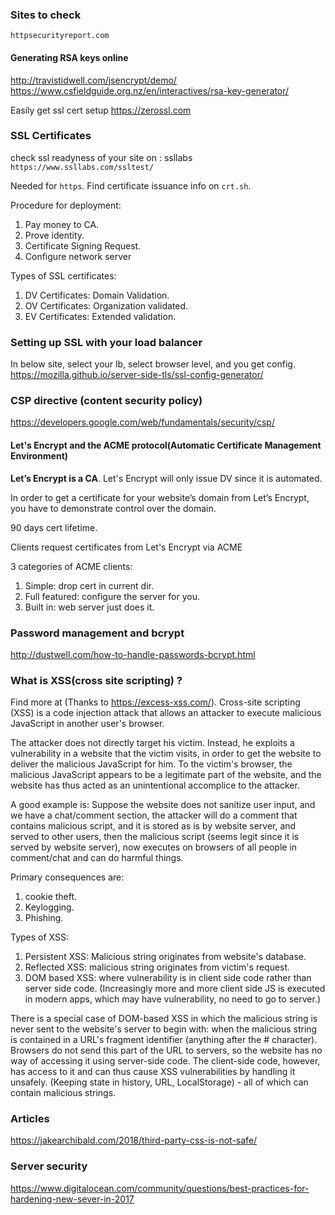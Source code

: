 
### Sites to check

`httpsecurityreport.com`

#### Generating RSA keys online

http://travistidwell.com/jsencrypt/demo/
https://www.csfieldguide.org.nz/en/interactives/rsa-key-generator/

Easily get ssl cert setup
https://zerossl.com


### SSL Certificates

check ssl readyness of your site on : ssllabs 
`https://www.ssllabs.com/ssltest/`

Needed for `https`.
Find certificate issuance info on `crt.sh`.

Procedure for deployment:
1. Pay money to CA.
2. Prove identity.
3. Certificate Signing Request.
4. Configure network server

Types of SSL certificates:
1. DV Certificates: Domain Validation.
2. OV Certificates: Organization validated.
3. EV Certificates: Extended validation.

### Setting up SSL with your load balancer

In below site, select your lb, select browser level, and you get config.
https://mozilla.github.io/server-side-tls/ssl-config-generator/

### CSP directive (content security policy)

https://developers.google.com/web/fundamentals/security/csp/


#### Let's Encrypt and the ACME protocol(Automatic Certificate Management Environment)

**Let’s Encrypt is a CA**.
Let's Encrypt will only issue DV since it is automated.

In order to get a certificate for your website’s domain from Let’s Encrypt, you have to demonstrate control over the domain. 

90 days cert lifetime.

Clients request certificates from Let's Encrypt via ACME

3 categories of ACME clients:
1. Simple: drop cert in current dir.
2. Full featured: configure the server for you.
3. Built in: web server just does it.

### Password management and bcrypt

http://dustwell.com/how-to-handle-passwords-bcrypt.html

### What is XSS(cross site scripting) ?

Find more at (Thanks to https://excess-xss.com/).
Cross-site scripting (XSS) is a code injection attack that allows an attacker to execute malicious JavaScript in another user's browser.

The attacker does not directly target his victim. Instead, he exploits a vulnerability in a website that the victim visits, in order to get the website to deliver the malicious JavaScript for him. To the victim's browser, the malicious JavaScript appears to be a legitimate part of the website, and the website has thus acted as an unintentional accomplice to the attacker.

A good example is: Suppose the website does not sanitize user input, and we have a chat/comment section, the attacker will do a comment that contains malicious script, and it is stored as is by website server, and served to other users, then the malicious script (seems legit since it is served by website server), now executes on browsers of all people in comment/chat and can do harmful things.

Primary consequences are:
1. cookie theft.
2. Keylogging.
3. Phishing.

Types of XSS:
1. Persistent XSS: Malicious string originates from website's database.
2. Reflected XSS: malicious string originates from victim's request.
3. DOM based XSS: where vulnerability is in client side code rather than server side code. (Increasingly more and more client side JS is executed in modern apps, which may have vulnerability, no need to go to server.)

There is a special case of DOM-based XSS in which the malicious string is never sent to the website's server to begin with: when the malicious string is contained in a URL's fragment identifier (anything after the # character). Browsers do not send this part of the URL to servers, so the website has no way of accessing it using server-side code. The client-side code, however, has access to it and can thus cause XSS vulnerabilities by handling it unsafely. (Keeping state in history, URL, LocalStorage) - all of which can contain malicious strings.

### Articles

https://jakearchibald.com/2018/third-party-css-is-not-safe/

### Server security

https://www.digitalocean.com/community/questions/best-practices-for-hardening-new-sever-in-2017